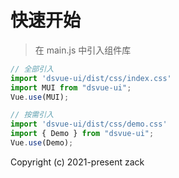 # 快速开始

> 在 main.js 中引入组件库

```javascript
// 全部引入
import 'dsvue-ui/dist/css/index.css'
import MUI from "dsvue-ui";
Vue.use(MUI);

// 按需引入
import 'dsvue-ui/dist/css/demo.css'
import { Demo } from "dsvue-ui";
Vue.use(Demo);
```

Copyright (c) 2021-present zack